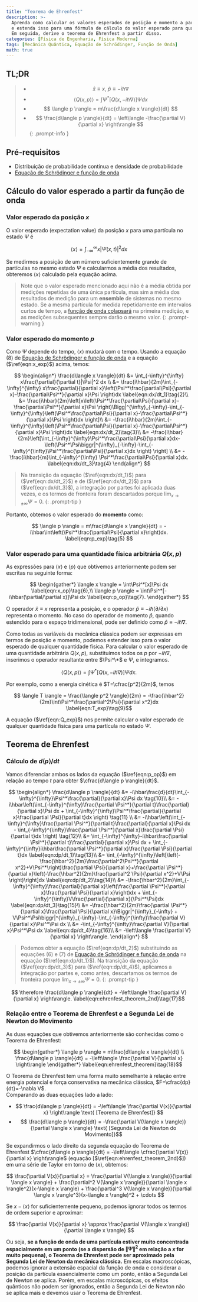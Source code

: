 ```yaml
---
title: "Teorema de Ehrenfest"
description: >-
  Aprenda como calcular os valores esperados de posição e momento a partir da função de onda na mecânica quântica,
  e estenda isso para uma fórmula de cálculo do valor esperado para qualquer variável mecânica Q(x,p).
  Em seguida, derive o teorema de Ehrenfest a partir disso.
categories: [Física de Engenharia, Física Moderna]
tags: [Mecânica Quântica, Equação de Schrödinger, Função de Onda]
math: true
---
```


## TL;DR
> - $$ \hat x \equiv x,\ \hat p \equiv -i\hbar\nabla$$
> - $$ \langle Q(x,p) \rangle = \int \Psi^*[Q(x, -i\hbar\nabla)]\Psi dx $$
> - $$ \langle p \rangle = m\frac{d\langle x \rangle}{dt} $$
> - $$ \frac{d\langle p \rangle}{dt} = \left\langle -\frac{\partial V}{\partial x} \right\rangle $$
{: .prompt-info }

## Pré-requisitos
- Distribuição de probabilidade contínua e densidade de probabilidade
- [Equação de Schrödinger e função de onda](/posts/schrodinger-equation-and-the-wave-function/)

## Cálculo do valor esperado a partir da função de onda
### Valor esperado da posição $x$
O valor esperado (expectation value) da posição $x$ para uma partícula no estado $\Psi$ é

$$ \langle x \rangle = \int_{-\infty}^{\infty}x|\Psi(x,t)|^2 dx \label{eqn:x_exp}\tag{1}$$

Se medirmos a posição de um número suficientemente grande de partículas no mesmo estado $\Psi$ e calcularmos a média dos resultados, obteremos $\langle x \rangle$ calculado pela equação acima.

> Note que o valor esperado mencionado aqui não é a média obtida por medições repetidas de uma única partícula, mas sim a média dos resultados de medição para um **ensemble** de sistemas no mesmo estado. Se a mesma partícula for medida repetidamente em intervalos curtos de tempo, a [função de onda colapsará](/posts/schrodinger-equation-and-the-wave-function/#medição-e-colapso-da-função-de-onda) na primeira medição, e as medições subsequentes sempre darão o mesmo valor.
{: .prompt-warning }

### Valor esperado do momento $p$
Como $\Psi$ depende do tempo, $\langle x \rangle$ mudará com o tempo. Usando a equação (8) de [Equação de Schrödinger e função de onda](/posts/schrodinger-equation-and-the-wave-function/) e a equação ($\ref{eqn:x_exp}$) acima, temos:

$$ \begin{align*}
\frac{d\langle x \rangle}{dt} &= \int_{-\infty}^{\infty} x\frac{\partial}{\partial t}|\Psi|^2 dx \\
&= \frac{i\hbar}{2m}\int_{-\infty}^{\infty} x\frac{\partial}{\partial x}\left(\Psi^*\frac{\partial\Psi}{\partial x}-\frac{\partial\Psi^*}{\partial x}\Psi \right)dx \label{eqn:dx/dt_1}\tag{2}\\
&= \frac{i\hbar}{2m}\left[x\left(\Psi^*\frac{\partial\Psi}{\partial x}-\frac{\partial\Psi^*}{\partial x}\Psi \right)\Bigg|^{\infty}_{-\infty}-\int_{-\infty}^{\infty}\left(\Psi^*\frac{\partial\Psi}{\partial x}-\frac{\partial\Psi^*}{\partial x}\Psi \right)dx \right]\\
&= -\frac{i\hbar}{2m}\int_{-\infty}^{\infty}\left(\Psi^*\frac{\partial\Psi}{\partial x}-\frac{\partial\Psi^*}{\partial x}\Psi \right)dx \label{eqn:dx/dt_2}\tag{3}\\
&= -\frac{i\hbar}{2m}\left[\int_{-\infty}^{\infty}\Psi^*\frac{\partial\Psi}{\partial x}dx-\left(\Psi^*\Psi\biggr|^{\infty}_{-\infty}-\int_{-\infty}^{\infty}\Psi^*\frac{\partial\Psi}{\partial x}dx \right) \right] \\
&= -\frac{i\hbar}{m}\int_{-\infty}^{\infty} \Psi^*\frac{\partial\Psi}{\partial x}dx. \label{eqn:dx/dt_3}\tag{4}
\end{align*} $$

> Na transição da equação ($\ref{eqn:dx/dt_1}$) para ($\ref{eqn:dx/dt_2}$) e de ($\ref{eqn:dx/dt_2}$) para ($\ref{eqn:dx/dt_3}$), a integração por partes foi aplicada duas vezes, e os termos de fronteira foram descartados porque $\lim_{x\rightarrow\pm\infty}\Psi=0$.
{: .prompt-tip }

Portanto, obtemos o valor esperado do **momento** como:

$$ \langle p \rangle = m\frac{d\langle x \rangle}{dt} = -i\hbar\int\left(\Psi^*\frac{\partial\Psi}{\partial x}\right)dx. \label{eqn:p_exp}\tag{5} $$

### Valor esperado para uma quantidade física arbitrária $Q(x,p)$
As expressões para $\langle x \rangle$ e $\langle p \rangle$ que obtivemos anteriormente podem ser escritas na seguinte forma:

$$ \begin{gather*}
\langle x \rangle = \int\Psi^*[x]\Psi dx \label{eqn:x_op}\tag{6},\\
\langle p \rangle = \int\Psi^*[-i\hbar(\partial/\partial x)]\Psi dx \label{eqn:p_op}\tag{7}.
\end{gather*} $$

O operador $\hat x \equiv x$ representa a posição, e o operador $\hat p \equiv -i\hbar(\partial/\partial x)$ representa o momento. No caso do operador de momento $\hat p$, quando estendido para o espaço tridimensional, pode ser definido como $\hat p \equiv -i\hbar\nabla$.

Como todas as variáveis da mecânica clássica podem ser expressas em termos de posição e momento, podemos estender isso para o valor esperado de qualquer quantidade física. Para calcular o valor esperado de uma quantidade arbitrária $Q(x,p)$, substituímos todos os $p$ por $-i\hbar\nabla$, inserimos o operador resultante entre $\Psi^\*$ e $\Psi$, e integramos.

$$ \langle Q(x,p) \rangle = \int \Psi^*[Q(x, -i\hbar\nabla)]\Psi dx. \label{eqn:Q_exp}\tag{8}$$

Por exemplo, como a energia cinética é $T=\cfrac{p^2}{2m}$, temos

$$ \langle T \rangle = \frac{\langle p^2 \rangle}{2m} = -\frac{\hbar^2}{2m}\int\Psi^*\frac{\partial^2\Psi}{\partial x^2}dx \label{eqn:T_exp}\tag{9}$$

A equação ($\ref{eqn:Q_exp}$) nos permite calcular o valor esperado de qualquer quantidade física para uma partícula no estado $\Psi$.

## Teorema de Ehrenfest
### Cálculo de $d\langle p \rangle/dt$
Vamos diferenciar ambos os lados da equação ($\ref{eqn:p_op}$) em relação ao tempo $t$ para obter $\cfrac{d\langle p \rangle}{dt}$.

$$ \begin{align*}
\frac{d\langle p \rangle}{dt} &= -i\hbar\frac{d}{dt}\int_{-\infty}^{\infty}\Psi^*\frac{\partial}{\partial x}\Psi dx \tag{10}\\
&= -i\hbar\left(\int_{-\infty}^{\infty}\frac{\partial \Psi^*}{\partial t}\frac{\partial}{\partial x}\Psi dx + \int_{-\infty}^{\infty}\Psi^*\frac{\partial}{\partial x}\frac{\partial \Psi}{\partial t}dx \right) \tag{11} \\
&= -i\hbar\left(\int_{-\infty}^{\infty}\frac{\partial \Psi^*}{\partial t}\frac{\partial}{\partial x}\Psi dx - \int_{-\infty}^{\infty}\frac{\partial \Psi^*}{\partial x}\frac{\partial \Psi}{\partial t}dx \right) \tag{12}\\
&= \int_{-\infty}^{\infty}-i\hbar\frac{\partial \Psi^*}{\partial t}\frac{\partial}{\partial x}\Psi dx + \int_{-\infty}^{\infty}i\hbar\frac{\partial \Psi^*}{\partial x}\frac{\partial \Psi}{\partial t}dx \label{eqn:dp/dt_1}\tag{13}\\
&= \int_{-\infty}^{\infty}\left[\left(-\frac{\hbar^2}{2m}\frac{\partial^2\Psi^*}{\partial x^2}+V\Psi^*\right)\frac{\partial \Psi}{\partial x}+\frac{\partial \Psi^*}{\partial x}\left(-\frac{\hbar^2}{2m}\frac{\partial^2 \Psi}{\partial x^2}+V\Psi \right)\right]dx \label{eqn:dp/dt_2}\tag{14}\\
&= -\frac{\hbar^2}{2m}\int_{-\infty}^{\infty}\frac{\partial}{\partial x}\left(\frac{\partial \Psi^*}{\partial x}\frac{\partial \Psi}{\partial x}\right)dx + \int_{-\infty}^{\infty}V\frac{\partial}{\partial x}(\Psi^*\Psi)dx \label{eqn:dp/dt_3}\tag{15}\\
&= -\frac{\hbar^2}{2m}\frac{\partial \Psi^*}{\partial x}\frac{\partial \Psi}{\partial x}\Biggr|^{\infty}_{-\infty} + V\Psi^*\Psi\biggr|^{\infty}_{-\infty}-\int_{-\infty}^{\infty}\frac{\partial V}{\partial x}\Psi^*\Psi dx \\
&= -\int_{-\infty}^{\infty}\frac{\partial V}{\partial x}\Psi^*\Psi dx \label{eqn:dp/dt_4}\tag{16}\\
&= -\left\langle \frac{\partial V}{\partial x} \right\rangle.
\end{align*} $$

> Podemos obter a equação ($\ref{eqn:dp/dt_2}$) substituindo as equações (6) e (7) de [Equação de Schrödinger e função de onda](/posts/schrodinger-equation-and-the-wave-function/) na equação ($\ref{eqn:dp/dt_1}$). Na transição da equação ($\ref{eqn:dp/dt_3}$) para ($\ref{eqn:dp/dt_4}$), aplicamos a integração por partes e, como antes, descartamos os termos de fronteira porque $\lim_{x\rightarrow\pm\infty}\Psi=0$.
{: .prompt-tip }

$$ \therefore \frac{d\langle p \rangle}{dt} = -\left\langle \frac{\partial V}{\partial x} \right\rangle. \label{eqn:ehrenfest_theorem_2nd}\tag{17}$$

### Relação entre o Teorema de Ehrenfest e a Segunda Lei de Newton do Movimento
As duas equações que obtivemos anteriormente são conhecidas como o Teorema de Ehrenfest:

$$ \begin{gather*}
\langle p \rangle = m\frac{d\langle x \rangle}{dt} \\
\frac{d\langle p \rangle}{dt} = -\left\langle \frac{\partial V}{\partial x} \right\rangle 
\end{gather*} \label{eqn:ehrenfest_theorem}\tag{18}$$

O Teorema de Ehrenfest tem uma forma muito semelhante à relação entre energia potencial e força conservativa na mecânica clássica, $F=\cfrac{dp}{dt}=-\nabla V$.  
Comparando as duas equações lado a lado:

- $$ \frac{d\langle p \rangle}{dt} = -\left\langle \frac{\partial V(x)}{\partial x} \right\rangle \text{ [Teorema de Ehrenfest]} $$
- $$ \frac{d\langle p \rangle}{dt} = -\frac{\partial V(\langle x \rangle)}{\partial \langle x \rangle} \text{ [Segunda Lei de Newton do Movimento]}$$

Se expandirmos o lado direito da segunda equação do Teorema de Ehrenfest $\cfrac{d\langle p \rangle}{dt} = -\left\langle \cfrac{\partial V(x)}{\partial x} \right\rangle$ (equação [$\ref{eqn:ehrenfest_theorem_2nd}$]) em uma série de Taylor em torno de $\langle x \rangle$, obtemos:

$$ \frac{\partial V(x)}{\partial x} = \frac{\partial V(\langle x \rangle)}{\partial \langle x \rangle} + \frac{\partial^2 V(\langle x \rangle)}{\partial \langle x \rangle^2}(x-\langle x \rangle) + \frac{\partial^3 V(\langle x \rangle)}{\partial \langle x \rangle^3}(x-\langle x \rangle)^2 + \cdots $$

Se $x-\langle x \rangle$ for suficientemente pequeno, podemos ignorar todos os termos de ordem superior e aproximar:

$$ \frac{\partial V(x)}{\partial x} \approx \frac{\partial V(\langle x \rangle)}{\partial \langle x \rangle} $$

Ou seja, **se a função de onda de uma partícula estiver muito concentrada espacialmente em um ponto (se a dispersão de $\|\Psi\|^2$ em relação a $x$ for muito pequena), o Teorema de Ehrenfest pode ser aproximado pela Segunda Lei de Newton da mecânica clássica.** Em escalas macroscópicas, podemos ignorar a extensão espacial da função de onda e considerar a posição da partícula essencialmente como um ponto, então a Segunda Lei de Newton se aplica. Porém, em escalas microscópicas, os efeitos quânticos não podem ser ignorados, então a Segunda Lei de Newton não se aplica mais e devemos usar o Teorema de Ehrenfest.
